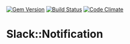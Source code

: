 [![Gem Version](https://badge.fury.io/rb/fde-slack-notification.svg)](https://badge.fury.io/rb/fde-slack-notification)
[![Build Status](https://travis-ci.org/fashion-data-exchange/slack-notification.svg?branch=master)](https://travis-ci.org/fashion-data-exchange/slack-notification)
[![Code Climate](https://codeclimate.com/github/fashion-data-exchange/slack-notification/badges/gpa.svg)](https://codeclimate.com/github/fashion-data-exchange/slack-notification)

# Slack::Notification
